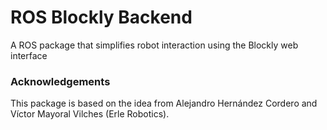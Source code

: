 # ROS Blockly Backend

A ROS package that simplifies robot interaction using the Blockly web interface


### Acknowledgements
This package is based on the idea from Alejandro Hernández Cordero and
Víctor Mayoral Vilches (Erle Robotics).
